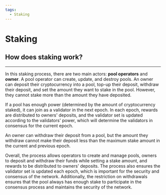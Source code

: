 ```yaml
---
tags:
  - Staking
---
```



# Staking


## How does staking work?
---

In this staking process, there are two main actors: **pool operators** and **owner**. A pool operator can create, update, and destroy pools. An owner can deposit their cryptocurrency into a pool, top-up their deposit, withdraw their deposit, and set the amount they want to stake in the pool. However, they cannot stake more than the amount they have deposited.

If a pool has enough power (determined by the amount of cryptocurrency staked), it can join as a validator in the next epoch. In each epoch, rewards are distributed to owners' deposits, and the validator set is updated according to the validators' power, which will determine the validators in consensus for the current epoch.

An owner can withdraw their deposit from a pool, but the amount they withdraw cannot make their deposit less than the maximum stake amount in the current and previous epoch.

Overall, the process allows operators to create and manage pools, owners to deposit and withdraw their funds while setting a stake amount, and rewards to be distributed to owners' deposits. The process also ensures the validator set is updated each epoch, which is important for the security and consensus of the network. Additionally, the restriction on withdrawals ensures that the pool always has enough stake to participate in the consensus process and maintains the security of the network.